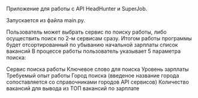 Приложение для работы с API HeadHunter и SuperJob.

Запускается из файла main.py.

Пользователь может выбрать сервис по поиску работы, либо осуществить поиск по 2-м сервисам сразу. Итогом работы программы будет отсортированный по убыванию начальной зарплаты список вакансий В процессе работы пользователь указывает 5 параметра поиска:

Сервис поиска работы
Ключевое слово для поиска
Уровень зарплаты
Требуемый опыт работы
Город поиска (введеное название города сопоставляется со справочниками городов API сервисов)
Количество вакансий для вывода из ТОП вакансий по зарплате